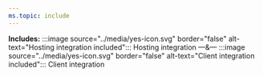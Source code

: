 ```yaml
---
ms.topic: include
---
```


**Includes:** :::image source="../media/yes-icon.svg" border="false" alt-text="Hosting integration included"::: Hosting integration —&— :::image source="../media/yes-icon.svg" border="false" alt-text="Client integration included"::: Client integration

